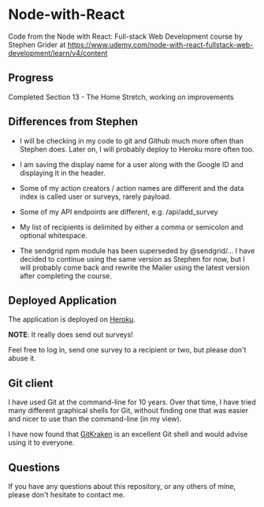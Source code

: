 # Node-with-React
Code from the Node with React: Full-stack Web Development course by Stephen Grider at https://www.udemy.com/node-with-react-fullstack-web-development/learn/v4/content

## Progress

Completed Section 13 - The Home Stretch, working on improvements

## Differences from Stephen

* I will be checking in my code to git and Github much more often than 
Stephen does. Later on, I will probably deploy to Heroku more often too.

* I am saving the display name for a user along with the Google ID and 
displaying it in the header.

* Some of my action creators / action names are different and the data index
is called user or surveys, rarely payload.

* Some of my API endpoints are different, e.g. /api/add_survey

* My list of recipients is delimited by either a comma or semicolon and optional
whitespace.

* The sendgrid npm module has been superseded by @sendgrid/... I have decided to 
continue using the same version as Stephen for now, but I will probably come back 
and rewrite the Mailer using the latest version after completing the course.

## Deployed Application

The application is deployed on [Heroku](https://emaily-2018.herokuapp.com).

**NOTE**: It really does send out surveys!

Feel free to log in, send one survey to a recipient or two, but please don't 
abuse it.

## Git client

I have used Git at the command-line for 10 years.
Over that time, I have tried many different graphical shells for Git,
without finding one that was easier and nicer to use than the command-line
(in my view).

I have now found that [GitKraken](https://www.gitkraken.com) is an excellent
Git shell and would advise using it to everyone.

## Questions

If you have any questions about this repository, or any others of mine, please
don't hesitate to contact me.
